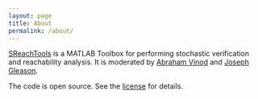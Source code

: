 ```yaml
---
layout: page
title: About
permalink: /about/
---
```


[SReachTools](https://github.com/abyvinod/SReachTools) is a MATLAB Toolbox for performing stochastic verification and reachability analysis. It is moderated by [Abraham Vinod](https://unm.edu/~abyvinod) and [Joseph Gleason](https://unm.edu/~gleasonj).

The code is open source. See the [license](/license/) for details.
